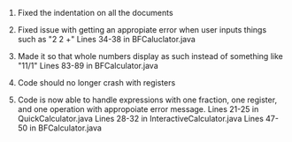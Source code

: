 1. Fixed the indentation on all the documents

2. Fixed issue with getting an appropiate error when user inputs things such as "2 2 +"
  Lines 34-38 in BFCaluclator.java

3. Made it so that whole numbers display as such instead of something like "11/1"
  Lines 83-89 in BFCalculator.java

4. Code should no longer crash with registers

5. Code is now able to handle expressions with one fraction, one register, and one
operation with appropoiate error message.
  Lines 21-25 in QuickCalculator.java
  Lines 28-32 in InteractiveCalculator.java
  Lines 47-50 in BFCalculator.java